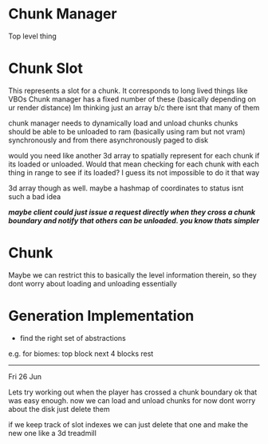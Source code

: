# Chunk Manager
Top level thing

# Chunk Slot
This represents a slot for a chunk. It corresponds to long lived things like VBOs
Chunk manager has a fixed number of these (basically depending on ur render distance)
Im thinking just an array b/c there isnt that many of them

chunk manager needs to dynamically load and unload chunks
chunks should be able to be unloaded to ram (basically using ram but not vram) synchronously
and from there asynchronously paged to disk

would you need like another 3d array to spatially represent for each chunk if its loaded or unloaded. Would that mean checking for each chunk with each thing in range to see if its loaded? I guess its not impossible to do it that way

3d array though as well. maybe a hashmap of coordinates to status isnt such a bad idea

***maybe client could just issue a request directly when they cross a chunk boundary and notify that others can be unloaded. you know thats simpler***

# Chunk
Maybe we can restrict this to basically the level information therein, so they dont worry about loading and unloading essentially




# Generation Implementation
- find the right set of abstractions


e.g. for biomes:
top block
next 4 blocks
rest

------
Fri 26 Jun

Lets try working out when the player has crossed a chunk boundary
ok that was easy enough. now we can load and unload chunks
for now dont worry about the disk just delete them

if we keep track of slot indexes we can just delete that one and make the new one like a 3d treadmill